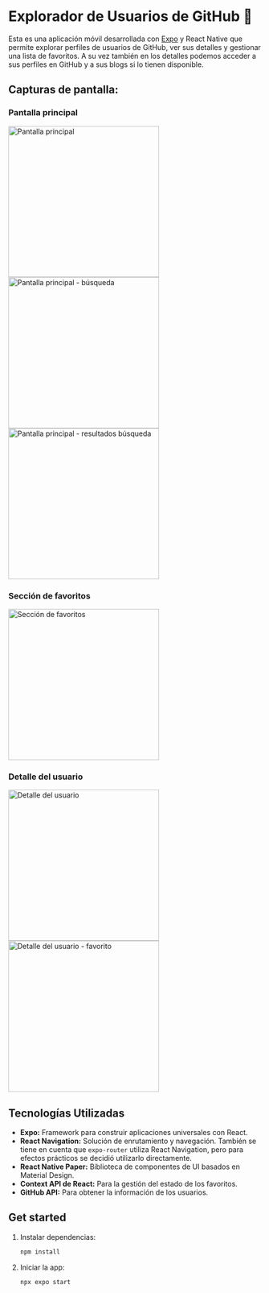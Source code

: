# Explorador de Usuarios de GitHub 👋

Esta es una aplicación móvil desarrollada con [Expo](https://expo.dev) y React Native que permite explorar perfiles de usuarios de GitHub, ver sus detalles y gestionar una lista de favoritos.
A su vez también en los detalles podemos acceder a sus perfiles en GitHub y a sus blogs si lo tienen disponible.

## Capturas de pantalla:

### Pantalla principal

<img src="screenshots/Simulator Screenshot - iPhone 16 - 2025-05-27 at 13.16.34.png" alt="Pantalla principal" width="300">
<img src="screenshots/Simulator Screenshot - iPhone 16 - 2025-05-27 at 13.17.13.png" alt="Pantalla principal - búsqueda" width="300">
<img src="screenshots/Simulator Screenshot - iPhone 16 - 2025-05-27 at 13.17.28.png" alt="Pantalla principal - resultados búsqueda" width="300">

### Sección de favoritos

<img src="screenshots/Simulator Screenshot - iPhone 16 - 2025-05-27 at 13.16.52.png" alt="Sección de favoritos" width="300">

### Detalle del usuario

<img src="screenshots/Simulator Screenshot - iPhone 16 - 2025-05-27 at 13.16.41.png" alt="Detalle del usuario" width="300">
<img src="screenshots/Simulator Screenshot - iPhone 16 - 2025-05-27 at 13.16.48.png" alt="Detalle del usuario - favorito" width="300">

## Tecnologías Utilizadas

- **Expo:** Framework para construir aplicaciones universales con React.
- **React Navigation:** Solución de enrutamiento y navegación. También se tiene en cuenta que `expo-router` utiliza React Navigation, pero para efectos prácticos se decidió utilizarlo directamente.
- **React Native Paper:** Biblioteca de componentes de UI basados en Material Design.
- **Context API de React:** Para la gestión del estado de los favoritos.
- **GitHub API:** Para obtener la información de los usuarios.

## Get started

1. Instalar dependencias:

   ```bash
   npm install
   ```

2. Iniciar la app:

   ```bash
   npx expo start
   ```
